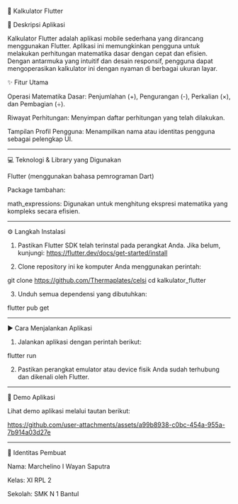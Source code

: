

📱 Kalkulator Flutter

📝 Deskripsi Aplikasi

Kalkulator Flutter adalah aplikasi mobile sederhana yang dirancang menggunakan Flutter. Aplikasi ini memungkinkan pengguna untuk melakukan perhitungan matematika dasar dengan cepat dan efisien. Dengan antarmuka yang intuitif dan desain responsif, pengguna dapat mengoperasikan kalkulator ini dengan nyaman di berbagai ukuran layar.

✨ Fitur Utama

Operasi Matematika Dasar: Penjumlahan (+), Pengurangan (-), Perkalian (×), dan Pembagian (÷).

Riwayat Perhitungan: Menyimpan daftar perhitungan yang telah dilakukan.

Tampilan Profil Pengguna: Menampilkan nama atau identitas pengguna sebagai pelengkap UI.



---

💻 Teknologi & Library yang Digunakan

Flutter (menggunakan bahasa pemrograman Dart)

Package tambahan:

math_expressions: Digunakan untuk menghitung ekspresi matematika yang kompleks secara efisien.




---

⚙️ Langkah Instalasi

1. Pastikan Flutter SDK telah terinstal pada perangkat Anda. Jika belum, kunjungi: https://flutter.dev/docs/get-started/install


2. Clone repository ini ke komputer Anda menggunakan perintah:

git clone https://github.com/Thermaplates/celsi
cd kalkulator_flutter


3. Unduh semua dependensi yang dibutuhkan:

flutter pub get




---

▶️ Cara Menjalankan Aplikasi

1. Jalankan aplikasi dengan perintah berikut:

flutter run


2. Pastikan perangkat emulator atau device fisik Anda sudah terhubung dan dikenali oleh Flutter.




---

🎥 Demo Aplikasi

Lihat demo aplikasi melalui tautan berikut:




https://github.com/user-attachments/assets/a99b8938-c0bc-454a-955a-7b914a03d27e


---

👤 Identitas Pembuat

Nama: Marchelino I Wayan Saputra

Kelas: XI RPL 2

Sekolah: SMK N 1 Bantul


